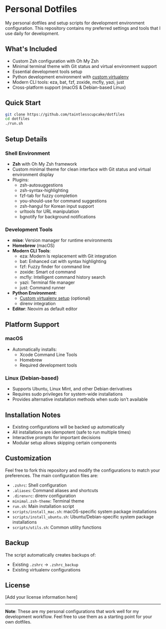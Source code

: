 # Personal Dotfiles

My personal dotfiles and setup scripts for development environment configuration. This repository contains my preferred settings and tools that I use daily for development.

## What's Included

- Custom Zsh configuration with Oh My Zsh
- Minimal terminal theme with Git status and virtual environment support
- Essential development tools setup
- Python development environment with [custom virtualenv](https://github.com/taintlesscupcake/virtualenv)
- Modern CLI tools: eza, bat, fzf, zoxide, mcfly, yazi, just
- Cross-platform support (macOS & Debian-based Linux)

## Quick Start

```bash
git clone https://github.com/taintlesscupcake/dotfiles
cd dotfiles
./run.sh
```

## Setup Details

### Shell Environment
- **Zsh** with Oh My Zsh framework
- Custom minimal theme for clean interface with Git status and virtual environment display
- Plugins:
  - zsh-autosuggestions
  - zsh-syntax-highlighting
  - fzf-tab for fuzzy completion
  - you-should-use for command suggestions
  - zsh-hangul for Korean input support
  - urltools for URL manipulation
  - bgnotify for background notifications

### Development Tools
- **mise**: Version manager for runtime environments
- **Homebrew** (macOS)
- **Modern CLI Tools**:
  - eza: Modern ls replacement with Git integration
  - bat: Enhanced cat with syntax highlighting
  - fzf: Fuzzy finder for command line
  - zoxide: Smart cd command
  - mcfly: Intelligent command history search
  - yazi: Terminal file manager
  - just: Command runner
- **Python Environment**:
  - [Custom virtualenv setup](https://github.com/taintlesscupcake/virtualenv) (optional)
  - direnv integration
- **Editor**: Neovim as default editor

## Platform Support

### macOS
- Automatically installs:
  - Xcode Command Line Tools
  - Homebrew
  - Required development tools

### Linux (Debian-based)
- Supports Ubuntu, Linux Mint, and other Debian derivatives
- Requires sudo privileges for system-wide installations
- Provides alternative installation methods when sudo isn't available

## Installation Notes

- Existing configurations will be backed up automatically
- All installations are idempotent (safe to run multiple times)
- Interactive prompts for important decisions
- Modular setup allows skipping certain components

## Customization

Feel free to fork this repository and modify the configurations to match your preferences. The main configuration files are:

- `.zshrc`: Shell configuration
- `.aliases`: Command aliases and shortcuts
- `.direnvrc`: direnv configuration
- `minimal.zsh-theme`: Terminal theme
- `run.sh`: Main installation script
- `scripts/install_mac.sh`: macOS-specific system package installations
- `scripts/install_ubuntu.sh`: Ubuntu/Debian-specific system package installations
- `scripts/utils.sh`: Common utility functions

## Backup

The script automatically creates backups of:
- Existing `.zshrc` → `.zshrc_backup`
- Existing virtualenv configurations

## License

[Add your license information here]

---

**Note**: These are my personal configurations that work well for my development workflow. Feel free to use them as a starting point for your own dotfiles.
